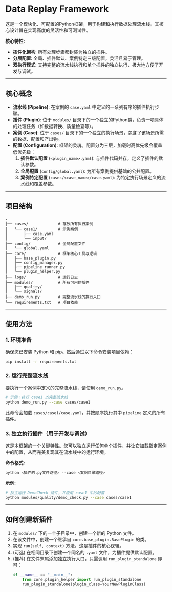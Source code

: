 # Data Replay Framework

这是一个模块化、可配置的Python框架，用于构建和执行数据处理流水线。其核心设计旨在实现高度的灵活性和可测试性。

**核心特性:**

- **插件化架构**: 所有处理步骤都封装为独立的插件。
- **分层配置**: 全局、插件默认、案例特定三级配置，灵活且易于管理。
- **双执行模式**: 支持完整的流水线执行和单个插件的独立执行，极大地方便了开发与调试。

---

## 核心概念

- **流水线 (Pipeline)**: 在案例的 `case.yaml` 中定义的一系列有序的插件执行步骤。
- **插件 (Plugin)**: 位于 `modules/` 目录下的一个独立的Python类，负责一项具体的处理任务（如数据转换、质量检查等）。
- **案例 (Case)**: 位于 `cases/` 目录下的一个独立的执行场景，包含了该场景所需的数据、配置和产出物。
- **配置 (Configuration)**: 框架的灵魂。配置分为三层，加载时高优先级会覆盖低优先级：
  1.  **插件默认配置** (`<plugin_name>.yaml`): 与插件代码并存，定义了插件的默认参数。
  2.  **全局配置** (`config/global.yaml`): 为所有案例提供基础的公共配置。
  3.  **案例特定配置** (`cases/<case_name>/case.yaml`): 为特定执行场景定义的流水线和覆盖参数。

---

## 项目结构

```
.
├── cases/             # 存放所有执行案例
│   └── case1/         # 示例案例
│       ├── case.yaml
│       └── input/
├── config/            # 全局配置文件
│   └── global.yaml
├── core/              # 框架核心工具与逻辑
│   ├── base_plugin.py
│   ├── config_manager.py
│   ├── pipeline_runner.py
│   └── plugin_helper.py
├── logs/              # 运行日志
├── modules/           # 所有可用的插件
│   ├── quality/
│   └── signals/
├── demo_run.py        # 完整流水线的执行入口
└── requirements.txt   # 项目依赖
```

---

## 使用方法

### 1. 环境准备

确保您已安装 Python 和 pip。然后通过以下命令安装项目依赖：

```bash
pip install -r requirements.txt
```

### 2. 运行完整流水线

要执行一个案例中定义的完整流水线，请使用 `demo_run.py`。

```bash
# 示例：执行 case1 的完整流水线
python demo_run.py --case cases/case1
```

此命令会加载 `cases/case1/case.yaml`，并按顺序执行其中 `pipeline` 定义的所有插件。

### 3. 独立执行插件（用于开发与调试）

这是本框架的一个关键特性。您可以独立运行任何单个插件，并让它加载指定案例中的配置，从而完美复现其在流水线中的运行环境。

**命令格式:**
```bash
python <插件的.py文件路径> --case <案例目录路径>
```

**示例:**
```bash
# 独立运行 DemoCheck 插件，并应用 case1 中的配置
python modules/quality/demo_check.py --case cases/case1
```

---

## 如何创建新插件

1.  在 `modules/` 下的一个子目录中，创建一个新的 Python 文件。
2.  在该文件中，创建一个继承自 `core.base_plugin.BasePlugin` 的类。
3.  实现 `run(self, context)` 方法，这是插件的核心逻辑。
4.  (可选) 在相同目录下创建一个同名的 `.yaml` 文件，为插件提供默认配置。
5.  (推荐) 在文件末尾添加独立执行入口，只需调用 `run_plugin_standalone` 即可：
    ```python
    if __name__ == "__main__":
        from core.plugin_helper import run_plugin_standalone
        run_plugin_standalone(plugin_class=YourNewPluginClass)
    ```
